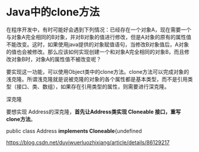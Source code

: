 # Java中的clone方法

在程序开发中，有时可能好会遇到下列情况：已经存在一个对象A，现在需要一个与对象A完全相同的B对象，并对B对象的值进行修改，但是A对象的原有的属性值不能改变。这时，如果使用java提供的对象赋值语句，当修改B对象值后，A对象的值也会被修改。那么应该如何实现创建一个和对象A完全相同的对象B，而且修改对象B时，对象A的属性值不被改变呢？

要实现这一功能，可以使用Object类中的clone方法。clone方法可以完成对象的浅克隆。所谓浅克隆就是说被克隆的对象的各个属性都是基本类型，而不是引用类型（接口、类、数组），如果存在引用类型的属性，则需要进行深克隆。





深克隆

要想实现 Address的深克隆，**首先让Address类实现 Cloneable 接口，重写clone方法**。

public class Address **implements Cloneable**{undefined







https://blog.csdn.net/duyiwuerluozhixiang/article/details/86129217